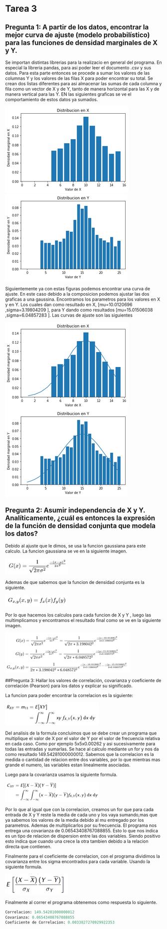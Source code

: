 # Tarea 3

## Pregunta 1: A partir de los datos, encontrar la mejor curva de ajuste (modelo probabilístico) para las funciones de densidad marginales de X y Y.

Se importan distintas librerias para la realizacio en general del programa. En especial la libreria pandas, para asi poder leer el documento .csv y sus datos. Para esta parte entonces se procede a sumar los valores de las columnas Y y los valores de las filas X para poder encontrar su total. Se crean dos listas diferentes para asi almacenar las sumas de cada columna y fila como un vector de X y de Y, tanto de manera horizontal para las X y de manera vertical para las Y. EN las siguientes graficas se ve el comportamiento de estos datos ya sumados.

<img src="Figure_1.png">
<img src="Figure_2.png">

Siguientemente ya con estas figuras podemos encontrar una curva de ajuste. En este caso debido a la composicion podemos ajustar las dos graficas a una gaussina. Encontramos los parametros para los valores en X y en Y. Los cuales dan como resultado en X, [mu=10.0120696 ,sigma=3.19804209 ], para Y dando como resultados [mu=15.01506038 ,sigma=6.04857283 ]. Las curvas de ajuste son las siguientes

<img src="Figure_3.png">
<img src="Figure_4.png">

## Pregunta 2: Asumir independencia de X y Y. Analíticamente, ¿cuál es entonces la expresión de la función de densidad conjunta que modela los datos?

Debido al ajuste que le dimos, se usa la funcion gaussiana para este calculo. La funcion gaussiana se ve en la siguiente imagen.

<img src="Gauss.png" width="200">

Ademas de que sabemos que la funcion de densidad conjunta es la siguiente.

<img src="Gauss2.png" width="200">

Por lo que hacemos los calculos para cada funcion de X y Y , luego las multimplicamos y encontramos el resultado final como se ve en la siguiente imagen.

<img src="Gauss3.png" width="400">


##Pregunta 3: Hallar los valores de correlación, covarianza y coeficiente de correlación (Pearson) para los datos y explicar su significado.


La funcion para poder encontrar la correlacion es la siguiente:

<img src="Correlacion.png" width="300">

Del analisis de la formula concluimos que se debe crear un programa que multiplique el valor de X por el valor de Y por el valor de frecuencia relativa en cada caso. Como por ejemplo 5x5x0.00262 y asi sucesivamente para todas las entradas y sumarlas. Se hace al calculo mediante un for y nos da como resultado 149.54281000000012. Sabemos que la correlacion es la medida o cantidad de relacion entre dos variables, por lo que mientras mas grande el numero, las variables estan linealmente asociadas. 

Luego para la covarianza usamos la siguiente formula.


<img src="Covarianza.png" width="300">

Por lo que al igual que con la correlacion, creamos un for que para cada entrada de X y Y reste la media de cada uno y los vaya sumando,mas que ya sabemos los valores de la media debido al mu entregado por los parametros. Ademas de multiplicarlos por su frecuencia. El programa nos entrega una covarianza de 0.06543408767088855. Esto lo que nos indica es un tipo de relacion de dispersion entre las dos variables. Siendo positivo esto indica que cuando una crece la otra tambien debido a la relacion directa que contienen.

Finalmente para el coeficiente de correlacion, con el programa dividimos la covarianza entre los sigma encontrados para cada variable. Usando la siguiente formula.

<img src="coeficienteCorrelacion.png" width="200">

Finalmente al correr el programa obtenemos como respuesta lo siguiente.

```python
Correlacion: 149.54281000000012
Covarianza: 0.06543408767088855
Coeficiente de Correlacion: 0.0033827270929922353
```





